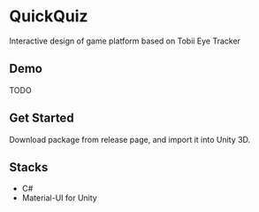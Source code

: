 # QuickQuiz

Interactive design of game platform based on Tobii Eye Tracker

## Demo

TODO

## Get Started

Download package from release page, and import it into Unity 3D.

## Stacks
- C#
- Material-UI for Unity
